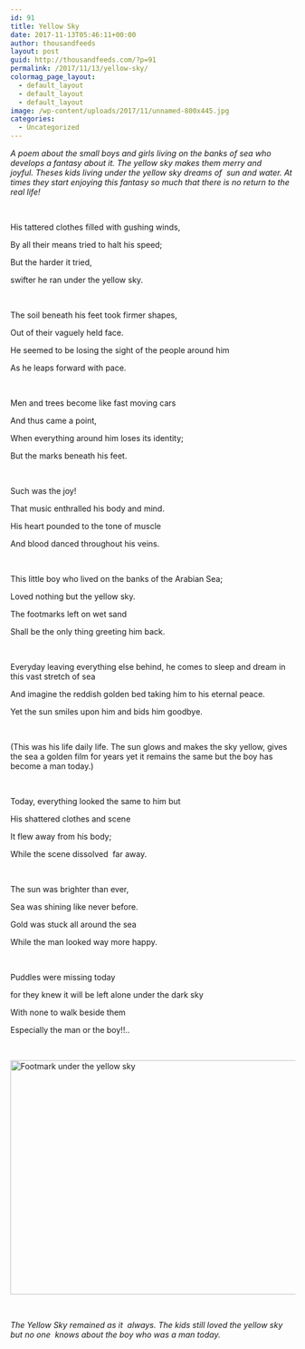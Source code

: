 ```yaml
---
id: 91
title: Yellow Sky
date: 2017-11-13T05:46:11+00:00
author: thousandfeeds
layout: post
guid: http://thousandfeeds.com/?p=91
permalink: /2017/11/13/yellow-sky/
colormag_page_layout:
  - default_layout
  - default_layout
  - default_layout
image: /wp-content/uploads/2017/11/unnamed-800x445.jpg
categories:
  - Uncategorized
---
```

_A poem about the small boys and girls living on the banks of sea who develops a fantasy about it. The yellow sky makes them merry and joyful. Theses kids living under the yellow sky dreams of  sun and water. At times they start enjoying this fantasy so much that there is no return to the real life!_

&nbsp;

His tattered clothes filled with gushing winds,

By all their means tried to halt his speed;

But the harder it tried,

swifter he ran under the yellow sky.

&nbsp;

The soil beneath his feet took firmer shapes,

Out of their vaguely held face.

He seemed to be losing the sight of the people around him

As he leaps forward with pace.

&nbsp;

Men and trees become like fast moving cars

And thus came a point,

When everything around him loses its identity;

But the marks beneath his feet.

&nbsp;

Such was the joy!

That music enthralled his body and mind.

His heart pounded to the tone of muscle

And blood danced throughout his veins.

&nbsp;

This little boy who lived on the banks of the Arabian Sea;

Loved nothing but the yellow sky.

The footmarks left on wet sand

Shall be the only thing greeting him back.

&nbsp;

Everyday leaving everything else behind, he comes to sleep and dream in this vast stretch of sea

And imagine the reddish golden bed taking him to his eternal peace.

Yet the sun smiles upon him and bids him goodbye.

&nbsp;

  
<ins class="adsbygoogle"
     style="display:block; text-align:center;"
     data-ad-layout="in-article"
     data-ad-format="fluid"
     data-ad-client="ca-pub-8026145480801361"
     data-ad-slot="3028437570"></ins>  


(This was his life daily life. The sun glows and makes the sky yellow, gives the sea a golden film for years yet it remains the same but the boy has become a man today.)

&nbsp;

Today, everything looked the same to him but

His shattered clothes and scene

It flew away from his body;

While the scene dissolved  far away.

&nbsp;

The sun was brighter than ever,

Sea was shining like never before.

Gold was stuck all around the sea

While the man looked way more happy.

&nbsp;

Puddles were missing today

for they knew it will be left alone under the dark sky

With none to walk beside them

Especially the man or the boy!!..

&nbsp;

[<img class="aligncenter size-large wp-image-606" src="assets/uploads/2015/10/Footmark-1024x640.jpg" alt="Footmark under the yellow sky" width="660" height="413" />](assets/uploads/2015/10/Footmark.jpg)

&nbsp;

_The Yellow Sky remained as it  always. The kids still loved the yellow sky but no one  knows about the boy who was a man today._